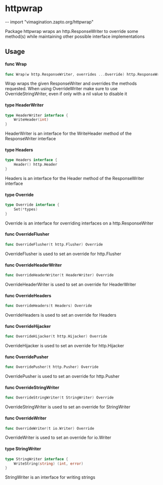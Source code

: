 # httpwrap
--
    import "vimagination.zapto.org/httpwrap"

Package httpwrap wraps an http.ResponseWriter to override some method(s) while
maintaining other possible interface implementations

## Usage

#### func  Wrap

```go
func Wrap(w http.ResponseWriter, overrides ...Override) http.ResponseWriter
```
Wrap wraps the given ResponseWriter and overrides the methods requested. When
using OverrideWriter make sure to use OverrideStringWriter, even if only with a
nil value to disable it

#### type HeaderWriter

```go
type HeaderWriter interface {
	WriteHeader(int)
}
```

HeaderWriter is an interface for the WriteHeader method of the ResponseWriter
interface

#### type Headers

```go
type Headers interface {
	Header() http.Header
}
```

Headers is an interface for the Header method of the ResponseWriter interface

#### type Override

```go
type Override interface {
	Set(*types)
}
```

Override is an interface for overriding interfaces on a http.ResponseWriter

#### func  OverrideFlusher

```go
func OverrideFlusher(t http.Flusher) Override
```
OverrideFlusher is used to set an override for http.Flusher

#### func  OverrideHeaderWriter

```go
func OverrideHeaderWriter(t HeaderWriter) Override
```
OverrideHeaderWriter is used to set an override for HeaderWriter

#### func  OverrideHeaders

```go
func OverrideHeaders(t Headers) Override
```
OverrideHeaders is used to set an override for Headers

#### func  OverrideHijacker

```go
func OverrideHijacker(t http.Hijacker) Override
```
OverrideHijacker is used to set an override for http.Hijacker

#### func  OverridePusher

```go
func OverridePusher(t http.Pusher) Override
```
OverridePusher is used to set an override for http.Pusher

#### func  OverrideStringWriter

```go
func OverrideStringWriter(t StringWriter) Override
```
OverrideStringWriter is used to set an override for StringWriter

#### func  OverrideWriter

```go
func OverrideWriter(t io.Writer) Override
```
OverrideWriter is used to set an override for io.Writer

#### type StringWriter

```go
type StringWriter interface {
	WriteString(string) (int, error)
}
```

StringWriter is an interface for writing strings
